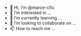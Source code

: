 - 👋 Hi, I’m @marce-cifu
- 👀 I’m interested in ...
- 🌱 I’m currently learning ...
- 💞️ I’m looking to collaborate on ...
- 📫 How to reach me ...

<!---
marce-cifu/marce-cifu is a ✨ special ✨ repository because its `README.md` (this file) appears on your GitHub profile.
You can click the Preview link to take a look at your changes.
--->
